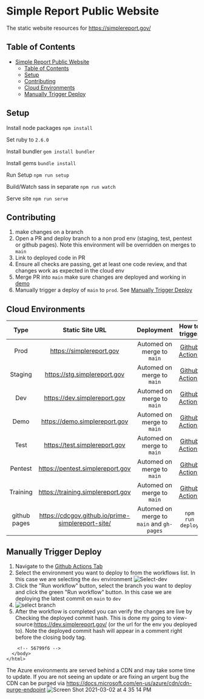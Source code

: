 # Simple Report Public Website

The static website resources for https://simplereport.gov/

## Table of Contents
- [Simple Report Public Website](#simple-report-public-website)
  - [Table of Contents](#table-of-contents)
  - [Setup](#setup)
  - [Contributing](#contributing)
  - [Cloud Environments](#cloud-environments)
  - [Manually Trigger Deploy](#manually-trigger-deploy)

## Setup
Install node packages
`npm install`

Set ruby to `2.6.0`

Install bundler
`gem install bundler`

Install gems
`bundle install`

Run Setup
`npm run setup`

Build/Watch sass in separate
`npm run watch`

Serve site
`npm run serve`

## Contributing
1. make changes on a branch
2. Open a PR and deploy branch to a non prod env (staging, test, pentest or github pages). Note this environment will be overridden on merges to `main`
3. Link to deployed code in PR
4. Ensure all checks are passing, get at least one code review, and that changes work as expected in the cloud env
5. Merge PR into `main` make sure changes are deployed and working in [demo](https://demo.simplereport.gov)
6. Manually trigger a deploy of `main` to `prod`. See [Manually Trigger Deploy](#manually-trigger-deploy)

## Cloud Environments
**Type**|**Static Site URL**|**Deployment**|**How to trigger**
:-----:|:-----:|:-----:|:-----:
Prod|https://simplereport.gov|Automed on merge to `main`|[Github Actions](#manually-trigger-deploy)
Staging|https://stg.simplereport.gov|Automed on merge to `main`|[Github Actions](#manually-trigger-deploy)
Dev|https://dev.simplereport.gov|Automed on merge to `main`|[Github Actions](#manually-trigger-deploy)
Demo|https://demo.simplereport.gov|Automed on merge to `main`|[Github Actions](#manually-trigger-deploy)
Test|https://test.simplereport.gov|Automed on merge to `main`|[Github Actions](#manually-trigger-deploy)
Pentest|https://pentest.simplereport.gov|Automed on merge to `main`|[Github Actions](#manually-trigger-deploy)
Training|https://training.simplereport.gov|Automed on merge to `main`|[Github Actions](#manually-trigger-deploy)
github pages|https://cdcgov.github.io/prime-simplereport-site/|Automed on merge to `main` and `gh-pages`|`npm run deploy`

## Manually Trigger Deploy

1. Navigate to the [Github Actions Tab](https://github.com/CDCgov/prime-simplereport-site/actions)
2. Select the environment you want to deploy to from the workflows list. In this case we are selecting the `dev` environment
![Select-dev](https://user-images.githubusercontent.com/53869143/108391209-78026280-71df-11eb-8cab-2d124f71627e.png)
1. Click the "Run workflow" button, select the branch you want to deploy and click the green "Run workflow" button. In this case we are deploying the latest commit on `main` to `dev`
2. ![select branch](https://user-images.githubusercontent.com/53869143/108391056-4c7f7800-71df-11eb-9d41-4c20fa5828e9.png)
3. After the workflow is completed you can verify the changes are live by Checking the deployed commit hash. This is done my going to view-source:https://dev.simplereport.gov/ (or the url for the env you deployed to). Note the deployed commit hash will appear in a comment right before the closing body tag.
```
    <!-- 56799f6 -->
  </body>
</html>
```

The Azure environments are served behind a CDN and may take some time to update. If you are not seeing an update or are fixing an urgent bug the CDN can be purged via https://docs.microsoft.com/en-us/azure/cdn/cdn-purge-endpoint
![Screen Shot 2021-03-02 at 4 35 14 PM](https://user-images.githubusercontent.com/53869143/109719316-7c7f3180-7b76-11eb-9dec-59d977850315.png)
